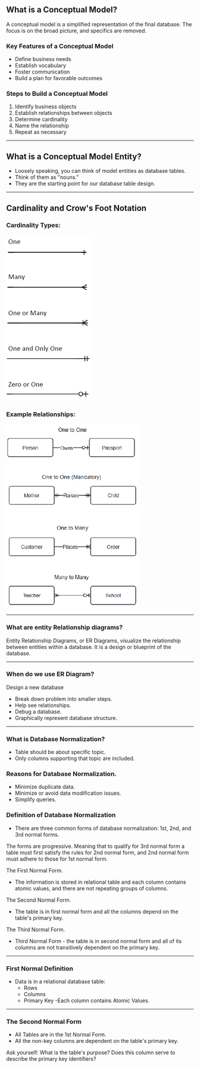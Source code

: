 ## What is a Conceptual Model?

A conceptual model is a simplified representation of the final database. The focus is on the broad picture, and specifics are removed.

### Key Features of a Conceptual Model

- Define business needs
- Establish vocabulary
- Foster communication
- Build a plan for favorable outcomes

### Steps to Build a Conceptual Model

1. Identify business objects
2. Establish relationships between objects
3. Determine cardinality
4. Name the relationship
5. Repeat as necessary

---

## What is a Conceptual Model Entity?

- Loosely speaking, you can think of model entities as database tables.
- Think of them as "nouns."
- They are the starting point for our database table design.

---

## Cardinality and Crow's Foot Notation

### Cardinality Types:

![Cardinality and Crow's Foot Notation](images/conceptualDataModel/feetNotation.png)

### Example Relationships:

![One to One](images/conceptualDataModel/cardinality.png)

---

### What are entity Relationship diagrams?

Entity Relationship Diagrams, or ER Diagrams, visualize the relationship between entities within a database.
It is a design or blueprint of the database.

---

### When do we use ER Diagram?

Design a new database
- Break down problem into smaller steps.
- Help see relationships.
- Debug a database.
- Graphically represent database structure.
---
### What is Database Normalization?
- Table should be about specific topic.
- Only columns supporting that topic are included.

### Reasons for Database Normalization.
- Minimize duplicate data.
- Minimize or avoid data modification issues.
- Simplify queries.

### Definition of Database Normalization
- There are three common forms of database normalization: 1st, 2nd, and 3rd normal forms.

The forms are progressive. Meaning that to qualify for 3rd normal form a table must first satisfy the rules for 2nd normal form, and 2nd normal form must adhere to those for 1st normal form.

The First Normal Form.
- The information is stored in relational table and each column contains atomic values, and there are not repeating groups of columns.

The Second Normal Form.
- The table is in first normal form and all the columns depend on the table's primary key.

The Third Normal Form.
- Third Normal Form - the table is in second normal form and all of its columns are not transitively dependent on the primary key.

---
### First Normal Definition
- Data is in a relational database table:
  - Rows
  - Columns
  - Primary Key
-Each column contains Atomic Values.
---
### The Second Normal Form
- All Tables are in the 1st Normal Form.
- All the non-key columns are dependent on the table's primary key.

Ask yourself: What is the table's purpose?
Does this column serve to describe the primary key identifiers?


